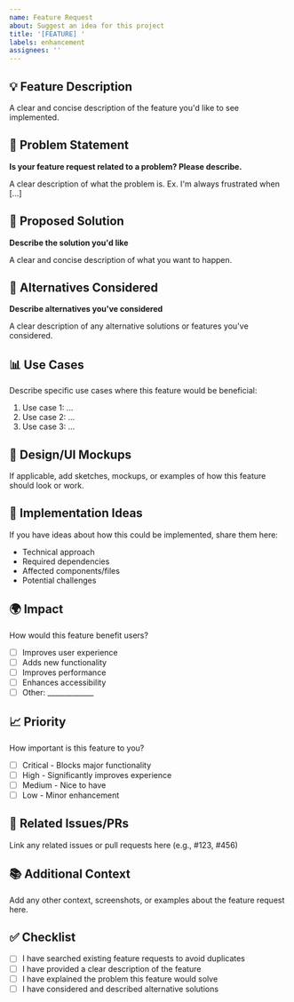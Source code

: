 ```yaml
---
name: Feature Request
about: Suggest an idea for this project
title: '[FEATURE] '
labels: enhancement
assignees: ''
---
```


## 💡 Feature Description

A clear and concise description of the feature you'd like to see implemented.

## 🎯 Problem Statement

**Is your feature request related to a problem? Please describe.**

A clear description of what the problem is. Ex. I'm always frustrated when [...]

## 🚀 Proposed Solution

**Describe the solution you'd like**

A clear and concise description of what you want to happen.

## 🔄 Alternatives Considered

**Describe alternatives you've considered**

A clear description of any alternative solutions or features you've considered.

## 📊 Use Cases

Describe specific use cases where this feature would be beneficial:

1. Use case 1: ...
2. Use case 2: ...
3. Use case 3: ...

## 🎨 Design/UI Mockups

If applicable, add sketches, mockups, or examples of how this feature should look or work.

## 📝 Implementation Ideas

If you have ideas about how this could be implemented, share them here:

- Technical approach
- Required dependencies
- Affected components/files
- Potential challenges

## 🌍 Impact

How would this feature benefit users?

- [ ] Improves user experience
- [ ] Adds new functionality
- [ ] Improves performance
- [ ] Enhances accessibility
- [ ] Other: _____________

## 📈 Priority

How important is this feature to you?

- [ ] Critical - Blocks major functionality
- [ ] High - Significantly improves experience
- [ ] Medium - Nice to have
- [ ] Low - Minor enhancement

## 🔗 Related Issues/PRs

Link any related issues or pull requests here (e.g., #123, #456)

## 📚 Additional Context

Add any other context, screenshots, or examples about the feature request here.

## ✅ Checklist

- [ ] I have searched existing feature requests to avoid duplicates
- [ ] I have provided a clear description of the feature
- [ ] I have explained the problem this feature would solve
- [ ] I have considered and described alternative solutions